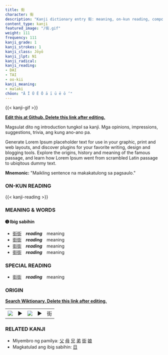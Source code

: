 ```yaml
---
title: 街
character: 街
description: "Kanji dictionary entry 街: meaning, on-kun reading, compounds, origin, related kanji"
content_type: kanji
featured_image: "/街.gif"
weight: 111
frequency: 111
kanji_grade: 1
kanji_strokes: 1
kanji_class: Jōyō
kanji_jlpt: N1
kanji_radical: 
kanji_reading: 
- DAI
- TAI
- oo-kii
kanji_meaning:
- malaki
chōon: "Ā Ī Ū Ē Ō ā ī ū ē ō ’"
---
```

[//]: # (Don't edit the line below. Kanji animated GIF code is automatically generated.)
{{< kanji-gif >}}

[//]: # (Edit below this line.)

**[Edit this at Github. Delete this link after editing.](https://github.com/tim0g/tim/tree/main/content/kanji/街/index.md)**

Magsulat dito ng introduction tungkol sa kanji. Mga opinions, impressions, suggestions, trivia, ang kung ano-ano pa.

Generate Lorem Ipsum placeholder text for use in your graphic, print and web layouts, and discover plugins for your favorite writing, design and blogging tools. Explore the origins, history and meaning of the famous passage, and learn how Lorem Ipsum went from scrambled Latin passage to ubiqitous dummy text.
 
**Mnemonic:** "Maikling sentence na makakatulong sa pagsaulo."

### ON-KUN READING

[//]: # (Don't edit the line below. ON-KUN READING code is automatically generated.)
{{< kanji-reading >}}

### MEANING & WORDS

#### ➊ **Ibig sabihin**
  - [街](../街)[街](../街)　***reading***　meaning
  - [街](../街)[街](../街)　***reading***　meaning
  - [街](../街)[街](../街)　***reading***　meaning
  - [街](../街)[街](../街)　***reading***　meaning

### SPECIAL READING
  - [街](../街)[街](../街)　***reading***　meaning

### ORIGIN

**[Search Wiktionary. Delete this link after editing.](https://wiktionary.org/wiki/街)**
<table class="kanji-table"><tr><td>
<img src="60px-街-bronze.svg.png">
</td><td>▶</td><td>
<img src="60px-街-oracle.svg.png">
</td><td>▶</td>
<td class="kanji-origin">街</td>
</tr></table>

### RELATED KANJI
- Miyembro ng pamilya: [父](../父) [母](../母) [兄](../兄) [弟](../弟) [街](../街) [娘](../娘)
- Magkatulad ang ibig sabihin: [日](../日)
